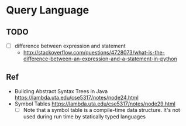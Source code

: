# Query Language

## TODO

- [ ] difference between expression and statement 
  - http://stackoverflow.com/questions/4728073/what-is-the-difference-between-an-expression-and-a-statement-in-python
  
## Ref 

- Building Abstract Syntax Trees in Java https://lambda.uta.edu/cse5317/notes/node24.html
- Symbol Tables https://lambda.uta.edu/cse5317/notes/node29.html
  - [ ] Note that a symbol table is a compile-time data structure. It's not used during run time by statically typed languages

